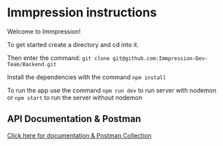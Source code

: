 # Immpression instructions

Welcome to Immpression!

To get started create a directory and cd into it.

Then enter the command: ```git clone git@github.com:Immpression-Dev-Team/Backend.git```

Install the dependencies with the command ```npm install```

To run the app use the command ```npm run dev``` to run server with nodemon or ```npm start``` to run the server without nodemon

## API Documentation & Postman
[Click here for documentation & Postman Collection](https://drive.google.com/drive/folders/1GerKQWh93J7Scf95pHPmUcu-qj9bZzRr?usp=sharing)